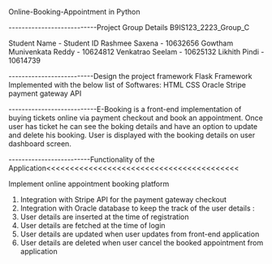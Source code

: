 Online-Booking-Appointment in Python

---------------------------Project Group Details
B9IS123_2223_Group_C

Student Name              - Student ID
Rashmee Saxena            - 10632656
Gowtham Munivenkata Reddy - 10624812
Venkatrao Seelam          - 10625132
Likhith Pindi             - 10614739

--------------------------Design the project framework 
Flask Framework Implemented with the below list of Softwares:
HTML
CSS
Oracle 
Stripe payment gateway API

---------------------------E-Booking is a front-end implementation of buying tickets online via payment checkout and book an appointment.
Once user has ticket he can see the boking details and have an option to update and delete his booking. 
User is displayed with the booking details on user dashboard screen.

-------------------------Functionality of the Application<<<<<<<<<<<<<<<<<<<<<<<<<<<<<<<<<<<<<<<<<

Implement online appointment booking platform

1. Integration with Stripe API for the payment gateway checkout
2. Integration with Oracle database to keep the track of the user details : 
3. User details are inserted at the time of registration
4. User details are fetched at the time of login
5. User details are updated when user updates from front-end application
6. User details are deleted when user cancel the booked appointment from application
